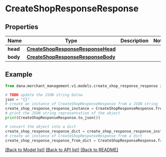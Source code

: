 # CreateShopResponseResponse


## Properties

Name | Type | Description | Notes
------------ | ------------- | ------------- | -------------
**head** | [**CreateShopResponseResponseHead**](CreateShopResponseResponseHead.md) |  | 
**body** | [**CreateShopResponseResponseBody**](CreateShopResponseResponseBody.md) |  | 

## Example

```python
from dana.merchant_management.v1.models.create_shop_response_response import CreateShopResponseResponse

# TODO update the JSON string below
json = "{}"
# create an instance of CreateShopResponseResponse from a JSON string
create_shop_response_response_instance = CreateShopResponseResponse.from_json(json)
# print the JSON string representation of the object
print(CreateShopResponseResponse.to_json())

# convert the object into a dict
create_shop_response_response_dict = create_shop_response_response_instance.to_dict()
# create an instance of CreateShopResponseResponse from a dict
create_shop_response_response_from_dict = CreateShopResponseResponse.from_dict(create_shop_response_response_dict)
```
[[Back to Model list]](../README.md#documentation-for-models) [[Back to API list]](../README.md#documentation-for-api-endpoints) [[Back to README]](../README.md)


